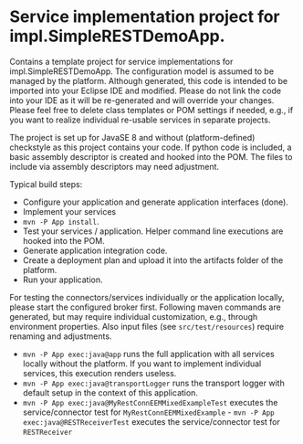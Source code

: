 # Service implementation project for impl.SimpleRESTDemoApp.

Contains a template project for service implementations for impl.SimpleRESTDemoApp. The configuration model is assumed to be 
managed by the platform. Although generated, this code is intended to be imported into your Eclipse IDE and modified. 
Please do not link the code into your IDE as it will be re-generated and will override your changes. Please feel free
to delete class templates or POM settings if needed, e.g., if you want to realize individual re-usable services in 
separate projects.

The project is set up for JavaSE 8 and without (platform-defined) checkstyle as this project contains your code.
If python code is included, a basic assembly descriptor is created and hooked into the POM. The files to include via 
assembly descriptors may need adjustment.

Typical build steps:
 - Configure your application and generate application interfaces (done).
 - Implement your services
 - `mvn -P App install`.
 - Test your services / application. Helper command line executions are hooked into the POM.
 - Generate application integration code.
 - Create a deployment plan and upload it into the artifacts folder of the platform.
 - Run your application.
 
 For testing the connectors/services individually or the application locally, please start the configured broker first. 
 Following maven commands are generated, but may require individual customization, e.g., through environment properties.
 Also input files (see `src/test/resources`) require renaming and adjustments.
 - `mvn -P App exec:java@app` runs the full application with all services locally without the platform. If you want to 
 implement individual services, this execution renders useless.
 - `mvn -P App exec:java@transportLogger` runs the transport logger with default setup in the context of this application.
  - `mvn -P App exec:java@MyRestConnEEMMixedExampleTest` executes the service/connector test for `MyRestConnEEMMixedExample` - `mvn -P App exec:java@RESTReceiverTest` executes the service/connector test for `RESTReceiver`

 
